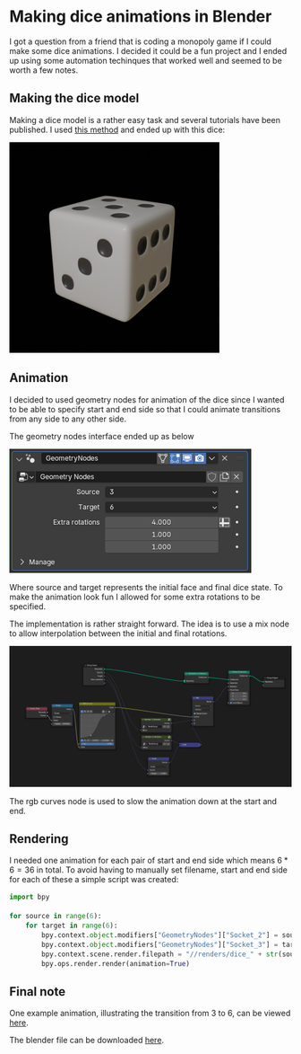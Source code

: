 # Making dice animations in Blender

I got a question from a friend that is coding a monopoly game if I could make some dice animations. I decided it could be a fun project and I ended up using some automation techinques that worked well and seemed to be worth a few notes.

## Making the dice model
Making a dice model is a rather easy task and several tutorials have been published. I used [this method](https://youtu.be/z3puJoeuBf0?si=A3ju5Pj-N2363Ilv) and ended up with this dice:

<img src="resources/dice.png">

## Animation

I decided to used geometry nodes for animation of the dice since I wanted to be able to specify start and end side so that I could animate transitions from any side to any other side.

The geometry nodes interface ended up as below

<img src="resources/gn-ui.png">

Where source and target represents the initial face and final dice state. To make the animation look fun I allowed for some extra rotations to be specified.

The implementation is rather straight forward. The idea is to use a mix node to allow interpolation between the initial and final rotations.

<img src="resources/gn-impl.png">

The rgb curves node is used to slow the animation down at the start and end.

## Rendering

I needed one animation for each pair of start and end side which means $6 * 6 = 36$ in total. To avoid having to manually set filename, start and end side for each of these a simple script was created:

```python
import bpy

for source in range(6):
    for target in range(6):
        bpy.context.object.modifiers["GeometryNodes"]["Socket_2"] = source
        bpy.context.object.modifiers["GeometryNodes"]["Socket_3"] = target
        bpy.context.scene.render.filepath = "//renders/dice_" + str(source+1) + "_" + str(target+1) + ".mp4"
        bpy.ops.render.render(animation=True)
```

## Final note

One example animation, illustrating the transition from 3 to 6, can be viewed [here](https://youtube.com/shorts/H0_-ogVngHA?si=g7zIvH0ZLH0dv0e2).

The blender file can be downloaded [here](resources/dice_final.7z).


